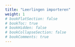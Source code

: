 ```yaml
---
title: "Leerlingen importeren"
weight: 1
# bookFlatSection: false
# bookToc: true
# bookHidden: false
# bookCollapseSection: false
# bookComments: true
---
```


